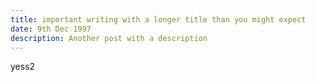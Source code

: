 ```yaml
---
title: important writing with a longer title than you might expect
date: 9th Dec 1997
description: Another post with a description
---
```


<QuickStart>
yess2
</QuickStart>

